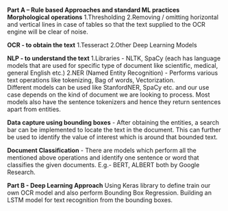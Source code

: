 **Part A – Rule based Approaches and standard ML practices**  
**Morphological operations** 
  1.Thresholding 
  2.Removing / omitting horizontal and vertical lines in case of tables so that the text supplied to the OCR engine will be clear of noise. 

**OCR - to obtain the text** 
  1.Tesseract 
  2.Other Deep Learning Models 

**NLP - to understand the text**
  1.Libraries - NLTK, SpaCy (each has language models that are used for specific type of document like scientific, medical, general English etc.)
  2.NER (Named Entity Recognition) - Performs various text operations like tokenizing, Bag of words, Vectorization.  
      Different models can be used like StanfordNER, SpaCy etc. and our use case depends on the kind of document we are looking to process. 
      Most models also have the sentence tokenizers and hence they return sentences apart from entities. 

**Data capture using bounding boxes** - After obtaining the entities, a search bar can be implemented to locate the text in the document. This can further be used to identify the value of interest which is around that bounded text. 

**Document Classification** - There are models which perform all the mentioned above operations and identify one sentence or word that classifies the given documents. E.g.- BERT, ALBERT both by Google Research. 


**Part B - Deep Learning Approach**
  Using Keras library to define train our own OCR model and also perform Bounding Box Regression. 
  Building an LSTM model for text recognition from the bounding boxes. 
 
